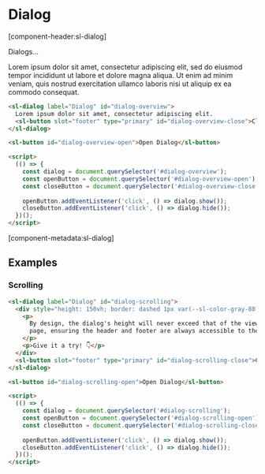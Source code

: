 # Dialog

[component-header:sl-dialog]

Dialogs...

Lorem ipsum dolor sit amet, consectetur adipiscing elit, sed do eiusmod tempor incididunt ut labore et dolore magna aliqua. Ut enim ad minim veniam, quis nostrud exercitation ullamco laboris nisi ut aliquip ex ea commodo consequat.

```html preview
<sl-dialog label="Dialog" id="dialog-overview">
  Lorem ipsum dolor sit amet, consectetur adipiscing elit.
  <sl-button slot="footer" type="primary" id="dialog-overview-close">Close</sl-button>
</sl-dialog>

<sl-button id="dialog-overview-open">Open Dialog</sl-button>

<script>
  (() => {
    const dialog = document.querySelector('#dialog-overview');
    const openButton = document.querySelector('#dialog-overview-open');
    const closeButton = document.querySelector('#dialog-overview-close');
    
    openButton.addEventListener('click', () => dialog.show());
    closeButton.addEventListener('click', () => dialog.hide());
  })();
</script>
```

[component-metadata:sl-dialog]

## Examples

### Scrolling

```html preview
<sl-dialog label="Dialog" id="dialog-scrolling">
  <div style="height: 150vh; border: dashed 1px var(--sl-color-gray-80); padding: 0 1rem;">
    <p>
      By design, the dialog's height will never exceed that of the viewport. As such, the dialog won't scroll with the 
      page, ensuring the header and footer are always accessible to the user.
    </p>
    <p>Give it a try! 👇</p>
  </div>
  <sl-button slot="footer" type="primary" id="dialog-scrolling-close">Close</sl-button>
</sl-dialog>

<sl-button id="dialog-scrolling-open">Open Dialog</sl-button>

<script>
  (() => {
    const dialog = document.querySelector('#dialog-scrolling');
    const openButton = document.querySelector('#dialog-scrolling-open');
    const closeButton = document.querySelector('#dialog-scrolling-close');
    
    openButton.addEventListener('click', () => dialog.show());
    closeButton.addEventListener('click', () => dialog.hide());
  })();
</script>
```